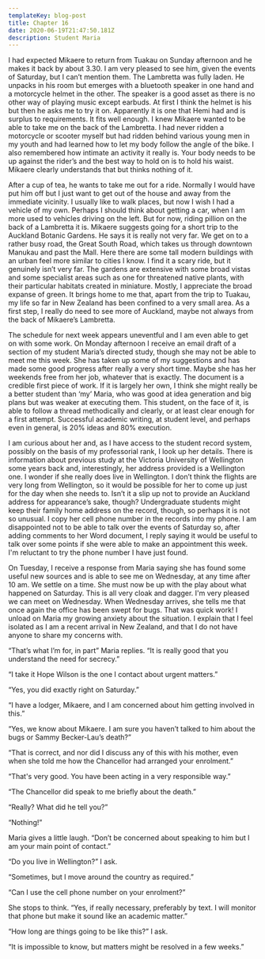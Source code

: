 ```yaml
---
templateKey: blog-post
title: Chapter 16
date: 2020-06-19T21:47:50.181Z
description: Student Maria
---
```

I had expected Mikaere to return from Tuakau on Sunday afternoon and he makes it back by about 3.30. I am very pleased to see him, given the events of Saturday, but I can’t mention them. The Lambretta was fully laden. He unpacks in his room but emerges with a bluetooth speaker in one hand and a motorcycle helmet in the other. The speaker is a good asset as there is no other way of playing music except earbuds. At first I think the helmet is his but then he asks me to try it on. Apparently it is one that Hemi had and is surplus to requirements. It fits well enough. I knew Mikaere wanted to be able to take me on the back of the Lambretta. I had never ridden a motorcycle or scooter myself but had ridden behind various young men in my youth and had learned how to let my body follow the angle of the bike. I also remembered how intimate an activity it really is. Your body needs to be up against the rider’s and the best way to hold on is to hold his waist. Mikaere clearly understands that but thinks nothing of it.

After a cup of tea, he wants to take me out for a ride. Normally I would have put him off but I just want to get out of the house and away from the immediate vicinity. I usually like to walk places, but now I wish I had a vehicle of my own. Perhaps I should think about getting a car, when I am more used to vehicles driving on the left. But for now, riding pillion on the back of a Lambretta it is. Mikaere suggests going for a short trip to the Auckland Botanic Gardens. He says it is really not very far. We get on to a rather busy road, the Great South Road, which takes us through downtown Manukau and past the Mall. Here there are some tall modern buildings with an urban feel more similar to cities I know. I find it a scary ride, but it genuinely isn’t very far. The gardens are extensive with some broad vistas and some specialist areas such as one for threatened native plants, with their particular habitats created in miniature. Mostly, I appreciate the broad expanse of green. It brings home to me that, apart from the trip to Tuakau, my life so far in New Zealand has been confined to a very small area. As a first step, I really do need to see more of Auckland, maybe not always from the back of Mikaere’s Lambretta.

The schedule for next week appears uneventful and I am even able to get on with some work. On Monday afternoon I receive an email draft of a section of my student Maria’s directed study, though she may not be able to meet me this week. She has taken up some of my suggestions and has made some good progress after really a very short time. Maybe she has her weekends free from her job, whatever that is exactly. The document is a credible first piece of work. If it is largely her own, I think she might really be a better student than ‘my’ Maria, who was good at idea generation and big plans but was weaker at executing them. This student, on the face of it, is able to follow a thread methodically and clearly, or at least clear enough for a first attempt. Successful academic writing, at student level, and perhaps even in general, is 20% ideas and 80% execution.

I am curious about her and, as I have access to the student record system, possibly on the basis of my professorial rank, I look up her details. There is information about previous study at the Victoria University of Wellington some years back and, interestingly, her address provided is a Wellington one. I wonder if she really does live in Wellington. I don’t think the flights are very long from Wellington, so it would be possible for her to come up just for the day when she needs to. Isn’t it a slip up not to provide an Auckland address for appearance’s sake, though? Undergraduate students might keep their family home address on the record, though, so perhaps it is not so unusual. I copy her cell phone number in the records into my phone. I am disappointed not to be able to talk over the events of Saturday so, after adding comments to her Word document, I reply saying it would be useful to talk over some points if she were able to make an appointment this week. I'm reluctant to try the phone number I have just found.

On Tuesday, I receive a response from Maria saying she has found some useful new sources and is able to see me on Wednesday, at any time after 10 am. We settle on a time. She must now be up with the play about what happened on Saturday. This is all very cloak and dagger. I'm very pleased we can meet on Wednesday. When Wednesday arrives, she tells me that once again the office has been swept for bugs. That was quick work! I unload on Maria my growing anxiety about the situation. I explain that I feel isolated as I am a recent arrival in New Zealand, and that I do not have anyone to share my concerns with.

“That’s what I’m for, in part” Maria replies. “It is really good that you understand the need for secrecy.”

“I take it Hope Wilson is the one I contact about urgent matters.”

“Yes, you did exactly right on Saturday.”

“I have a lodger, Mikaere, and I am concerned about him getting involved in this.”

“Yes, we know about Mikaere. I am sure you haven’t talked to him about the bugs or Sammy Becker-Lau’s death?”

“That is correct, and nor did I discuss any of this with his mother, even when she told me how the Chancellor had arranged your enrolment.”

“That's very good. You have been acting in a very responsible way.”

“The Chancellor did speak to me briefly about the death.”

“Really? What did he tell you?”

“Nothing!”

Maria gives a little laugh. “Don’t be concerned about speaking to him but I am your main point of contact.”

“Do you live in Wellington?” I ask.

“Sometimes, but I move around the country as required.”

“Can I use the cell phone number on your enrolment?”

She stops to think. “Yes, if really necessary, preferably by text. I will monitor that phone but make it sound like an academic matter.”

“How long are things going to be like this?” I ask.

“It is impossible to know, but matters might be resolved in a few weeks.”